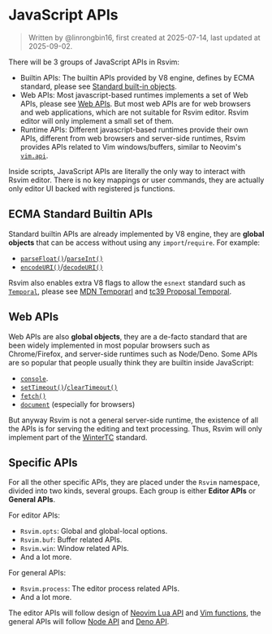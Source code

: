 # JavaScript APIs

> Written by @linrongbin16, first created at 2025-07-14, last updated at 2025-09-02.

There will be 3 groups of JavaScript APIs in Rsvim:

- Builtin APIs: The builtin APIs provided by V8 engine, defines by ECMA standard, please see [Standard built-in objects](https://developer.mozilla.org/en-US/docs/Web/JavaScript/Reference/Global_Objects).
- Web APIs: Most javascript-based runtimes implements a set of Web APIs, please see [Web APIs](https://developer.mozilla.org/en-US/docs/Web/API). But most web APIs are for web browsers and web applications, which are not suitable for Rsvim editor. Rsvim editor will only implement a small set of them.
- Runtime APIs: Different javascript-based runtimes provide their own APIs, different from web browsers and server-side runtimes, Rsvim provides APIs related to Vim windows/buffers, similar to Neovim's [`vim.api`](https://neovim.io/doc/user/api.html).

Inside scripts, JavaScript APIs are literally the only way to interact with Rsvim editor. There is no key mappings or user commands, they are actually only editor UI backed with registered js functions.

## ECMA Standard Builtin APIs

Standard builtin APIs are already implemented by V8 engine, they are **global objects** that can be access without using any `import`/`require`. For example:

- [`parseFloat()`](https://developer.mozilla.org/en-US/docs/Web/JavaScript/Reference/Global_Objects/parseFloat)/[`parseInt()`](https://developer.mozilla.org/en-US/docs/Web/JavaScript/Reference/Global_Objects/parseInt)
- [`encodeURI()`](https://developer.mozilla.org/en-US/docs/Web/JavaScript/Reference/Global_Objects/encodeURI)/[`decodeURI()`](https://developer.mozilla.org/en-US/docs/Web/JavaScript/Reference/Global_Objects/decodeURI)

Rsvim also enables extra V8 flags to allow the `esnext` standard such as [`Temporal`](https://developer.mozilla.org/en-US/docs/Web/JavaScript/Reference/Global_Objects/Temporal), please see [MDN Temporarl](https://developer.mozilla.org/en-US/docs/Web/JavaScript/Reference/Global_Objects/Temporal) and [tc39 Proposal Temporal](https://tc39.es/proposal-temporal/).

## Web APIs

Web APIs are also **global objects**, they are a de-facto standard that are been widely implemented in most popular browsers such as Chrome/Firefox, and server-side runtimes such as Node/Deno. Some APIs are so popular that people usually think they are builtin inside JavaScript:

- [`console`](https://developer.mozilla.org/en-US/docs/Web/API/console).
- [`setTimeout()`](https://developer.mozilla.org/en-US/docs/Web/API/Window/setTimeout)/[`clearTimeout()`](https://developer.mozilla.org/en-US/docs/Web/API/Window/clearTimeout)
- [`fetch()`](https://developer.mozilla.org/en-US/docs/Web/API/Window/fetch)
- [`document`](https://developer.mozilla.org/en-US/docs/Web/API/Window/document) (especially for browsers)

But anyway Rsvim is not a general server-side runtime, the existence of all the APIs is for serving the editing and text processing. Thus, Rsvim will only implement part of the [WinterTC](https://min-common-api.proposal.wintertc.org/) standard.

## Specific APIs

For all the other specific APIs, they are placed under the `Rsvim` namespace, divided into two kinds, several groups. Each group is either **Editor APIs** or **General APIs**.

For editor APIs:

- `Rsvim.opts`: Global and global-local options.
- `Rsvim.buf`: Buffer related APIs.
- `Rsvim.win`: Window related APIs.
- And a lot more.

For general APIs:

- `Rsvim.process`: The editor process related APIs.
- And a lot more.

The editor APIs will follow design of [Neovim Lua API](https://neovim.io/doc/user/api.html) and [Vim functions](https://vimhelp.org/), the general APIs will follow [Node API](https://nodejs.org/api/n-api.html) and [Deno API](https://docs.deno.com/api/deno/~/Deno).
